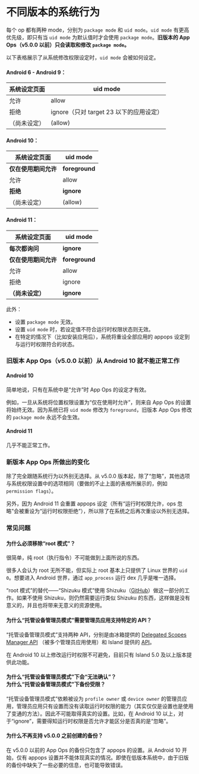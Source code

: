 # 不同版本的系统行为

每个 op 都有两种 mode，分别为 `package mode` 和 `uid mode`。`uid mode` 有更高优先级，即只有当 `uid mode` 为默认值时才会使用 `package mode`。**旧版本的 App Ops（v5.0.0 以前）只会读取和修改 `package mode`。**

以下表格展示了从系统修改权限设定时，`uid mode` 会被如何设定。

#### Android 6 - Android 9：
| 系统设定页面 | uid mode                                |
|--------------|-----------------------------------------|
| 允许         | allow                                   |
| 拒绝         | ignore（只对 target 23 以下的应用设定） |
| （尚未设定） | (allow)                                 |

#### Android 10：

| 系统设定页面         | uid mode       |
|----------------------|----------------|
| **仅在使用期间允许** | **foreground** |
| 允许                 | allow          |
| **拒绝**             | **ignore**     |
| （尚未设定）         | (allow)        |

#### Android 11：

| 系统设定页面         | uid mode       |
|----------------------|----------------|
| **每次都询问**       | **ignore**     |
| **仅在使用期间允许** | **foreground** |
| 允许                 | allow          |
| 拒绝                 | ignore         |
| **（尚未设定）**     | **ignore**     |

此外：

* 设置 `package mode` 无效。
* 设置 `uid mode` 时，若设定值不符合运行时权限状态则无效。
* 在特定的情况下（比如安装应用后），系统将重设全部应用的 appops 设定到与运行时权限符合的状态。

### 旧版本 App Ops（v5.0.0 以前）从 Android 10 就不能正常工作

#### Android 10

简单地说，只有在系统中是“允许”时 App Ops 的设定才有效。

例如，一旦从系统将位置权限设置为“仅在使用时允许”，则来自 App Ops 的设置将始终无效。因为系统已将 `uid mode` 修改为 `foreground`，旧版本 App Ops 修改的 `package mode` 永远不会生效。

#### Android 11

几乎不能正常工作。

### 新版本 App Ops 所做出的变化

除了完全跟随系统行为以外别无选择。从 v5.0.0 版本起，除了“忽略”，其他选项与系统权限设置中的选项相同（要做的不止上面的表格所展示的，例如 `permission flags`）。

另外，因为 Android 11 会重置 appops 设定（所有“运行时权限允许，ops 忽略”会被重设为“运行时权限拒绝”），所以除了在系统之后再次重设以外别无选择。

### 常见问题

#### 为什么必须移除“root 模式”？

很简单，纯 root（执行指令）不可能做到上面所说的东西。

很多人会认为 root 无所不能，但实际上 root 基本上只提供了 Linux 世界的 `uid 0`。想要进入 Android 世界，通过 `app_process` 运行 dex 几乎是唯一选择。

“root 模式”的替代——“Shizuku 模式”使用 Shizuku（[GitHub](https://github.com/RikkaApps/Shizuku)）做这一部分的工作。如果不使用 Shizuku，则仍然需要运行类似 Shizuku 的东西，这样做是没有意义的，并且也将带来无意义的资源使用。

#### 为什么“托管设备管理员模式”需要管理员应用支持特定的 API？

“托管设备管理员模式”支持两种 API，分别是由冰箱提供的 [Delegated Scopes Manager API](https://github.com/heruoxin/Delegated-Scopes-Manager) （被多个管理员应用使用）和 Island 提供的 [API](https://island.oasisfeng.com/api)。

在 Android 10 以上修改运行时权限不可避免，目前只有 Island 5.0 及以上版本提供此功能。

#### 为什么“托管设备管理员模式”下会“无法确认”？<br>为什么“托管设备管理员模式”下备份受限？

“托管设备管理员模式”依赖被设为 `profile owner` 或 `device owner` 的管理员应用，管理员应用只有设置而没有读取运行时权限的能力（其实仅仅是设置也是使用了变通的方法）。因此不可能取得真实的设置。比如，在 Android 10 以上，对于“ignore”，需要得知运行时权限是否允许才能区分是否真的是“忽略”。

#### 为什么不再支持 v5.0.0 之前创建的备份？

在 v5.0.0 以前的 App Ops 的备份只包含了 appops 的设置。从 Android 10 开始，仅有 appops 设置并不能体现真实的情况。即使在低版本系统中，由于旧版的备份中缺失了一些必要的信息，也可能导致错误。